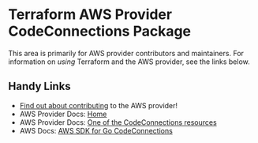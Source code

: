 # Terraform AWS Provider CodeConnections Package

This area is primarily for AWS provider contributors and maintainers. For information on _using_ Terraform and the AWS provider, see the links below.

## Handy Links

* [Find out about contributing](https://hashicorp.github.io/terraform-provider-aws/#contribute) to the AWS provider!
* AWS Provider Docs: [Home](https://registry.terraform.io/providers/hashicorp/aws/latest/docs)
* AWS Provider Docs: [One of the CodeConnections resources](https://registry.terraform.io/providers/hashicorp/aws/latest/docs/resources/codeconnections_connection)
* AWS Docs: [AWS SDK for Go CodeConnections](https://docs.aws.amazon.com/sdk-for-go/api/service/codeconnections/)
